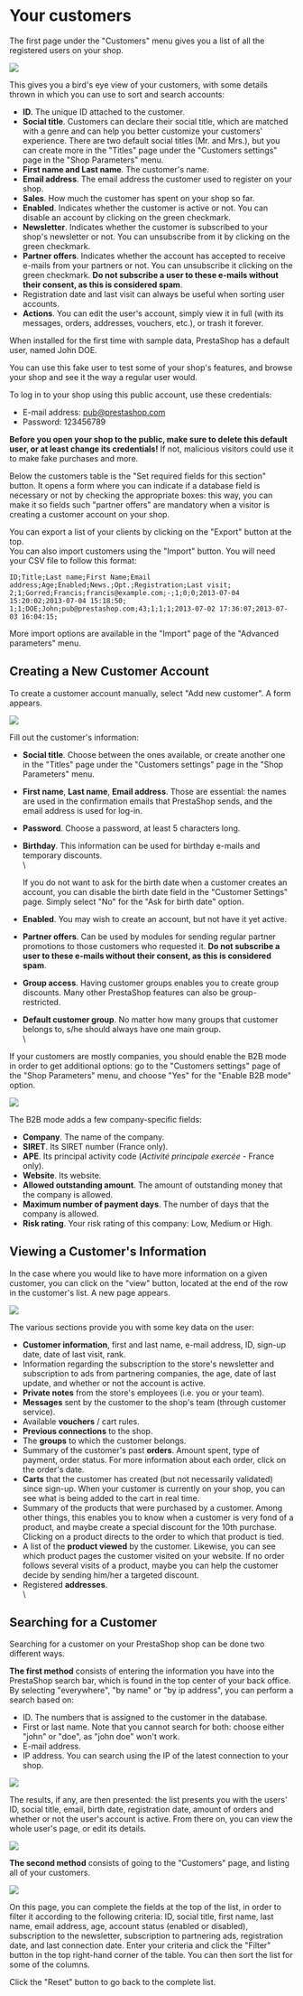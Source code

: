 # Your customers

The first page under the "Customers" menu gives you a list of all the registered users on your shop.

![](<../../../.gitbook/assets/51839862 (3) (11) (8).png>)

This gives you a bird's eye view of your customers, with some details thrown in which you can use to sort and search accounts:

* **ID.** The unique ID attached to the customer.
* **Social title**. Customers can declare their social title, which are matched with a genre and can help you better customize your customers' experience. There are two default social titles (Mr. and Mrs.), but you can create more in the "Titles" page under the "Customers settings" page in the "Shop Parameters" menu.
* **First name and Last name**. The customer's name.
* **Email address**. The email address the customer used to register on your shop.
* **Sales**. How much the customer has spent on your shop so far.
* **Enabled**. Indicates whether the customer is active or not. You can disable an account by clicking on the green checkmark.
* **Newsletter**. Indicates whether the customer is subscribed to your shop's newsletter or not. You can unsubscribe from it by clicking on the green checkmark.
* **Partner offers**. Indicates whether the account has accepted to receive e-mails from your partners or not. You can unsubscribe it clicking on the green checkmark. **Do not subscribe a user to these e-mails without their consent, as this is considered spam**.
* Registration date and last visit can always be useful when sorting user accounts.
* **Actions**. You can edit the user's account, simply view it in full (with its messages, orders, addresses, vouchers, etc.), or trash it forever.

When installed for the first time with sample data, PrestaShop has a default user, named John DOE.

You can use this fake user to test some of your shop's features, and browse your shop and see it the way a regular user would.

To log in to your shop using this public account, use these credentials:

* E-mail address: [pub@prestashop.com](mailto:pub@prestashop.com)
* Password: 123456789

**Before you open your shop to the public, make sure to delete this default user, or at least change its credentials!** If not, malicious visitors could use it to make fake purchases and more.

Below the customers table is the "Set required fields for this section" button. It opens a form where you can indicate if a database field is necessary or not by checking the appropriate boxes: this way, you can make it so fields such "partner offers" are mandatory when a visitor is creating a customer account on your shop.

You can export a list of your clients by clicking on the "Export" button at the top.\
You can also import customers using the "Import" button. You will need your CSV file to follow this format:

```
ID;Title;Last name;First Name;Email address;Age;Enabled;News.;Opt.;Registration;Last visit;
2;1;Gorred;Francis;francis@example.com;-;1;0;0;2013-07-04 15:20:02;2013-07-04 15:18:50;
1;1;DOE;John;pub@prestashop.com;43;1;1;1;2013-07-02 17:36:07;2013-07-03 16:04:15;
```

More import options are available in the "Import" page of the "Advanced parameters" menu.

## Creating a New Customer Account <a href="#yourcustomers-creatinganewcustomeraccount" id="yourcustomers-creatinganewcustomeraccount"></a>

To create a customer account manually, select "Add new customer". A form appears.

![](<../../../.gitbook/assets/51839855 (3) (3) (2).png>)

Fill out the customer's information:

* **Social title**. Choose between the ones available, or create another one in the "Titles" page under the "Customers settings" page in the "Shop Parameters" menu.
* **First name**, **Last name**, **Email address**. Those are essential: the names are used in the confirmation emails that PrestaShop sends, and the email address is used for log-in.
* **Password**. Choose a password, at least 5 characters long.
*   **Birthday**. This information can be used for birthday e-mails and temporary discounts.\
    \


    If you do not want to ask for the birth date when a customer creates an account, you can disable the birth date field in the "Customer Settings" page. Simply select "No" for the "Ask for birth date" option.
* **Enabled**. You may wish to create an account, but not have it yet active.
* **Partner offers**. Can be used by modules for sending regular partner promotions to those customers who requested it. **Do not subscribe a user to these e-mails without their consent, as this is considered spam**.
* **Group access**. Having customer groups enables you to create group discounts. Many other PrestaShop features can also be group-restricted.&#x20;
* **Default customer group**. No matter how many groups that customer belongs to, s/he should always have one main group.\
  \


If your customers are mostly companies, you should enable the B2B mode in order to get additional options: go to the "Customers settings" page of the "Shop Parameters" menu, and choose "Yes" for the "Enable B2B mode" option.

![](<../../../.gitbook/assets/23038650 (3) (1) (2).png>)

The B2B mode adds a few company-specific fields:

* **Company**. The name of the company.
* **SIRET**. Its SIRET number (France only).
* **APE**. Its principal activity code (_Activité principale exercée_ - France only).
* **Website**. Its website.
* **Allowed outstanding amount**. The amount of outstanding money that the company is allowed.
* **Maximum number of payment days**. The number of days that the company is allowed.
* **Risk rating**. Your risk rating of this company: Low, Medium or High.

## Viewing a Customer's Information <a href="#yourcustomers-viewingacustomersinformation" id="yourcustomers-viewingacustomersinformation"></a>

In the case where you would like to have more information on a given customer, you can click on the "view" button, located at the end of the row in the customer's list. A new page appears.

![](<../../../.gitbook/assets/51839857 (3) (3) (2).png>)

The various sections provide you with some key data on the user:

* **Customer information**, first and last name, e-mail address, ID, sign-up date, date of last visit, rank.
* Information regarding the subscription to the store's newsletter and subscription to ads from partnering companies, the age, date of last update, and whether or not the account is active.
* **Private notes** from the store's employees (i.e. you or your team).
* **Messages** sent by the customer to the shop's team (through customer service).
* Available **vouchers** / cart rules.
* **Previous connections** to the shop.
* The **groups** to which the customer belongs.
* Summary of the customer's past **orders**. Amount spent, type of payment, order status. For more information about each order, click on the order's date.
* **Carts** that the customer has created (but not necessarily validated) since sign-up. When your customer is currently on your shop, you can see what is being added to the cart in real time.
* Summary of the products that were purchased by a customer. Among other things, this enables you to know when a customer is very fond of a product, and maybe create a special discount for the 10th purchase. Clicking on a product directs to the order to which that product is tied.
* A list of the **product viewed** by the customer. Likewise, you can see which product pages the customer visited on your website. If no order follows several visits of a product, maybe you can help the customer decide by sending him/her a targeted discount.
* Registered **addresses**.\
  \


## Searching for a Customer <a href="#yourcustomers-searchingforacustomer" id="yourcustomers-searchingforacustomer"></a>

Searching for a customer on your PrestaShop shop can be done two different ways.

**The first method** consists of entering the information you have into the PrestaShop search bar, which is found in the top center of your back office. By selecting "everywhere", "by name" or "by ip address", you can perform a search based on:

* ID. The numbers that is assigned to the customer in the database.
* First or last name. Note that you cannot search for both: choose either "john" or "doe", as "john doe" won't work.
* E-mail address.
* IP address. You can search using the IP of the latest connection to your shop.

![](<../../../.gitbook/assets/51839858 (3) (3) (2).png>)

The results, if any, are then presented: the list presents you with the users' ID, social title, email, birth date, registration date, amount of orders and whether or not the user's account is active. From there on, you can view the whole user's page, or edit its details.

![](../../../.gitbook/assets/51839860.png)

**The second method** consists of going to the "Customers" page, and listing all of your customers.

![](<../../../.gitbook/assets/51839859 (3) (3) (2).png>)

On this page, you can complete the fields at the top of the list, in order to filter it according to the following criteria: ID, social title, first name, last name, email address, age, account status (enabled or disabled), subscription to the newsletter, subscription to partnering ads, registration date, and last connection date. Enter your criteria and click the "Filter" button in the top right-hand corner of the table. You can then sort the list for some of the columns.

Click the "Reset" button to go back to the complete list.
